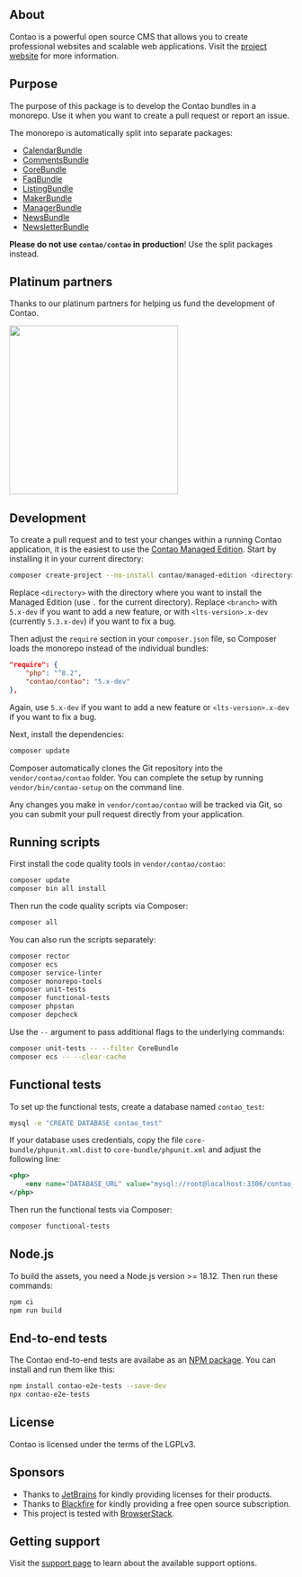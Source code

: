 <p align="center"><img src="https://contao.org/files/contao/logo/contao-logo-corporate.svg" alt></p>

<p align="center">
<a href="https://github.com/contao/contao/actions"><img src="https://github.com/contao/contao/actions/workflows/ci.yml/badge.svg?branch=5.x" alt></a>
<a href="https://codecov.io/gh/contao/contao"><img src="https://codecov.io/gh/contao/contao/branch/5.x/graph/badge.svg" alt></a>
<a href="https://packagist.org/packages/contao/contao"><img src="https://img.shields.io/packagist/v/contao/contao.svg" alt></a>
</p>

## About

Contao is a powerful open source CMS that allows you to create professional websites and scalable web applications.
Visit the [project website](https://contao.org) for more information.

## Purpose

The purpose of this package is to develop the Contao bundles in a monorepo. Use it when you want to create a pull
request or report an issue.

The monorepo is automatically split into separate packages:

 * [CalendarBundle](https://github.com/contao/calendar-bundle)
 * [CommentsBundle](https://github.com/contao/comments-bundle)
 * [CoreBundle](https://github.com/contao/core-bundle)
 * [FaqBundle](https://github.com/contao/faq-bundle)
 * [ListingBundle](https://github.com/contao/listing-bundle)
 * [MakerBundle](https://github.com/contao/maker-bundle)
 * [ManagerBundle](https://github.com/contao/manager-bundle)
 * [NewsBundle](https://github.com/contao/news-bundle)
 * [NewsletterBundle](https://github.com/contao/newsletter-bundle)

**Please do not use `contao/contao` in production**! Use the split packages instead.

## Platinum partners

Thanks to our platinum partners for helping us fund the development of Contao.

<a href="https://postyou.de"><img src="https://contao.org/files/uploads/partner-logos/6889-postyou.svg" width="300" alt></a>

## Development

To create a pull request and to test your changes within a running Contao application, it is the easiest to use the
[Contao Managed Edition](https://github.com/contao/managed-edition). Start by installing it in your current directory:

```bash
composer create-project --no-install contao/managed-edition <directory> <branch>
```

Replace `<directory>` with the directory where you want to install the Managed Edition (use `.` for the current
directory). Replace `<branch>` with `5.x-dev` if you want to add a new feature, or with `<lts-version>.x-dev` (currently
`5.3.x-dev`) if you want to fix a bug.

Then adjust the `require` section in your `composer.json` file, so Composer loads the monorepo instead of the individual
bundles:

```json
"require": {
    "php": "^8.2",
    "contao/contao": "5.x-dev"
},
```

Again, use `5.x-dev` if you want to add a new feature or `<lts-version>.x-dev` if you want to fix a bug.

Next, install the dependencies:

```bash
composer update
```

Composer automatically clones the Git repository into the `vendor/contao/contao` folder. You can complete the setup by
running `vendor/bin/contao-setup` on the command line.

Any changes you make in `vendor/contao/contao` will be tracked via Git, so you can submit your pull request directly
from your application.

## Running scripts

First install the code quality tools in `vendor/contao/contao`:

```bash
composer update
composer bin all install
```

Then run the code quality scripts via Composer:

```bash
composer all
```

You can also run the scripts separately:

```bash
composer rector
composer ecs
composer service-linter
composer monorepo-tools
composer unit-tests
composer functional-tests
composer phpstan
composer depcheck
```

Use the `--` argument to pass additional flags to the underlying commands:

```bash
composer unit-tests -- --filter CoreBundle
composer ecs -- --clear-cache
```

## Functional tests

To set up the functional tests, create a database named `contao_test`:

```bash
mysql -e "CREATE DATABASE contao_test"
```

If your database uses credentials, copy the file `core-bundle/phpunit.xml.dist` to `core-bundle/phpunit.xml` and adjust
the following line:

```xml
<php>
    <env name="DATABASE_URL" value="mysql://root@localhost:3306/contao_test" />
</php>
```

Then run the functional tests via Composer:

```bash
composer functional-tests
```

## Node.js

To build the assets, you need a Node.js version >= 18.12. Then run these commands:

```bash
npm ci
npm run build
```

## End-to-end tests

The Contao end-to-end tests are availabe as an [NPM package](https://www.npmjs.com/package/contao-e2e-tests). You can
install and run them like this:

```bash
npm install contao-e2e-tests --save-dev
npx contao-e2e-tests
```

## License

Contao is licensed under the terms of the LGPLv3.

## Sponsors

 * Thanks to [JetBrains](https://www.jetbrains.com/?from=Contao) for kindly providing licenses for their products.
 * Thanks to [Blackfire](https://www.blackfire.io) for kindly providing a free open source subscription.
 * This project is tested with [BrowserStack](https://www.browserstack.com).

## Getting support

Visit the [support page](https://to.contao.org/support) to learn about the available support options.
